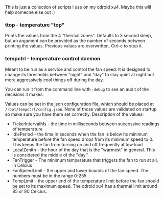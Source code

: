 This is just a collection of scripts I use on my odroid xu4. Maybe this will
help someone else out :)

### ttop - temperature "top"

Prints the values from the 4 "thermal zones". Defaults to 3 second sleep, but an
argument can be provided as the number of seconds between printing the values.
Previous values are overwritten. Ctrl-c to stop it.

### tempctrl - temperature control daemon

Meant to be run as a service and control the fan speed. It is designed to change its thresholds between "night" and "day" to stay quiet at night but more aggressively cool things off during the day.

You can run it from the command line with `-debug` to see an audit of the decisions it makes.

Values can be set in the json configuration file, which should be placed at `/root/tempctrl/config.json`. None of those values are validated on startup so make sure you have them set correctly. Description of the values:

* TickerIntervalMs - the time in milliseconds between successive readings of temperature
* IdlePeriod - the time in seconds when the fan is below its minimum temperature before the fan speed drops from its minimum speed to 0. This keeps the fan from turning on and off frequently at low load
* LocalZenith - the hour of the day that is the "warmest" in general. This is considered the middle of the "day."
* FanTrigger - The minimum temperature that triggers the fan to run at all, in Celcius
* FanSpeedLimit - the upper and lower bounds of the fan speed. The numbers must be in the range 0-255.
* TempLimit - the upper end of the temperature limit before the fan should be set to its maximum speed. The odroid xu4 has a thermal limit around 85 or 90 Celcius.

